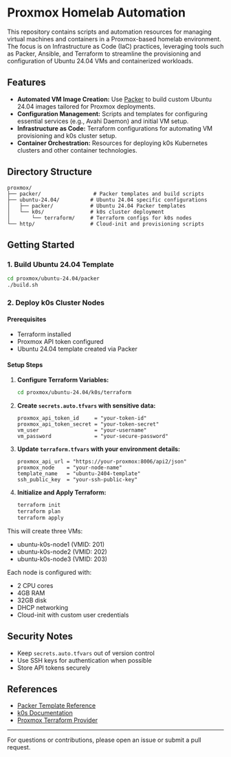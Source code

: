 # Proxmox Homelab Automation

This repository contains scripts and automation resources for managing virtual machines and containers in a Proxmox-based homelab environment. The focus is on Infrastructure as Code (IaC) practices, leveraging tools such as Packer, Ansible, and Terraform to streamline the provisioning and configuration of Ubuntu 24.04 VMs and containerized workloads.

## Features

- **Automated VM Image Creation:**
  Use [Packer](https://www.packer.io/) to build custom Ubuntu 24.04 images tailored for Proxmox deployments.
- **Configuration Management:**
  Scripts and templates for configuring essential services (e.g., Avahi Daemon) and initial VM setup.
- **Infrastructure as Code:**
  Terraform configurations for automating VM provisioning and k0s cluster setup.
- **Container Orchestration:**
  Resources for deploying k0s Kubernetes clusters and other container technologies.

## Directory Structure

```
proxmox/
├── packer/                 # Packer templates and build scripts
├── ubuntu-24.04/          # Ubuntu 24.04 specific configurations
│   ├── packer/            # Ubuntu 24.04 Packer templates
│   └── k0s/               # k0s cluster deployment
│       └── terraform/     # Terraform configs for k0s nodes
└── http/                  # Cloud-init and provisioning scripts
```

## Getting Started

### 1. Build Ubuntu 24.04 Template
```bash
cd proxmox/ubuntu-24.04/packer
./build.sh
```

### 2. Deploy k0s Cluster Nodes

#### Prerequisites
- Terraform installed
- Proxmox API token configured
- Ubuntu 24.04 template created via Packer

#### Setup Steps
1. **Configure Terraform Variables:**
   ```bash
   cd proxmox/ubuntu-24.04/k0s/terraform
   ```

2. **Create `secrets.auto.tfvars` with sensitive data:**
   ```hcl
   proxmox_api_token_id     = "your-token-id"
   proxmox_api_token_secret = "your-token-secret"
   vm_user                  = "your-username"
   vm_password              = "your-secure-password"
   ```

3. **Update `terraform.tfvars` with your environment details:**
   ```hcl
   proxmox_api_url = "https://your-proxmox:8006/api2/json"
   proxmox_node    = "your-node-name"
   template_name   = "ubuntu-2404-template"
   ssh_public_key  = "your-ssh-public-key"
   ```

4. **Initialize and Apply Terraform:**
   ```bash
   terraform init
   terraform plan
   terraform apply
   ```

This will create three VMs:
- ubuntu-k0s-node1 (VMID: 201)
- ubuntu-k0s-node2 (VMID: 202)
- ubuntu-k0s-node3 (VMID: 203)

Each node is configured with:
- 2 CPU cores
- 4GB RAM
- 32GB disk
- DHCP networking
- Cloud-init with custom user credentials

## Security Notes

- Keep `secrets.auto.tfvars` out of version control
- Use SSH keys for authentication when possible
- Store API tokens securely

## References

- [Packer Template Reference](https://github.com/samgabrail/ubuntu24-04-vms)
- [k0s Documentation](https://docs.k0sproject.io/)
- [Proxmox Terraform Provider](https://registry.terraform.io/providers/Telmate/proxmox/latest/docs)

---

For questions or contributions, please open an issue or submit a pull request.
